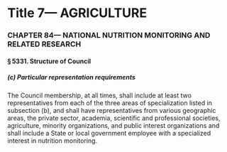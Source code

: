 
# Title 7— AGRICULTURE
### CHAPTER 84— NATIONAL NUTRITION MONITORING AND RELATED RESEARCH
#### § 5331. Structure of Council
##### (c) Particular representation requirements

The Council membership, at all times, shall include at least two representatives from each of the three areas of specialization listed in subsection (b), and shall have representatives from various geographic areas, the private sector, academia, scientific and professional societies, agriculture, minority organizations, and public interest organizations and shall include a State or local government employee with a specialized interest in nutrition monitoring.

